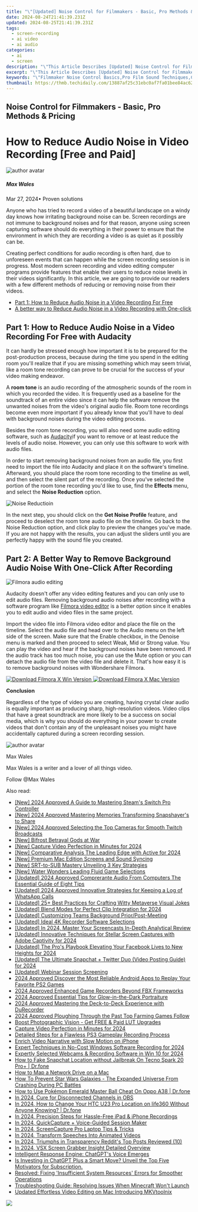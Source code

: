 ```yaml
---
title: "\"[Updated] Noise Control for Filmmakers - Basic, Pro Methods & Pricing\""
date: 2024-08-24T21:41:39.231Z
updated: 2024-08-25T21:41:39.231Z
tags: 
  - screen-recording
  - ai video
  - ai audio
categories: 
  - ai
  - screen
description: "\"This Article Describes [Updated] Noise Control for Filmmakers - Basic, Pro Methods & Pricing\""
excerpt: "\"This Article Describes [Updated] Noise Control for Filmmakers - Basic, Pro Methods & Pricing\""
keywords: "\"Filmmaker Noise Control Basics,Pro Film Sound Techniques,Cost-Effective Movie Silence,Cinematic Audio Suppression,Professional Filming Quieting,Price List for Sound Reduction,Essential Noise Management\""
thumbnail: https://thmb.techidaily.com/13887af25c31ebc0af7fa01bee84ac625b343ea776763c2dea469f5e646eb4f7.png
---
```


## Noise Control for Filmmakers - Basic, Pro Methods & Pricing

# How to Reduce Audio Noise in Video Recording \[Free and Paid\]

![author avatar](https://images.wondershare.com/filmora/article-images/max-wales-author.jpg)

##### Max Wales

 Mar 27, 2024• Proven solutions

Anyone who has tried to record a video of a beautiful landscape on a windy day knows how irritating background noise can be. Screen recordings are not immune to background noises and for that reason, anyone using screen capturing software should do everything in their power to ensure that the environment in which they are recording a video is as quiet as it possibly can be.

Creating perfect conditions for audio recording is often hard, due to unforeseen events that can happen while the screen recording session is in progress. Most modern screen recording and video editing computer programs provide features that enable their users to reduce noise levels in their videos significantly. In this article, we are going to provide our readers with a few different methods of reducing or removing noise from their videos.

* [Part 1: How to Reduce Audio Noise in a Video Recording For Free](#reducenoisefree)
* [A better way to Reduce Audio Noise in a Video Recording with One-click](#reducenoisefilmorascrn)

## Part 1: How to Reduce Audio Noise in a Video Recording For Free with Audacity

It can hardly be stressed enough how important it is to be prepared for the post-production process, because during the time you spend in the editing room you'll realize that if you are missing something which may seem trivial, like a room tone recording can prove to be crucial for the success of your video making endeavor.

A **room tone** is an audio recording of the atmospheric sounds of the room in which you recorded the video. It is frequently used as a baseline for the soundtrack of an entire video since it can help the software remove the unwanted noises from the video's original audio file. Room tone recordings become even more important if you already know that you'll have to deal with background noises during the video editing process.

Besides the room tone recording, you will also need some audio editing software, such as [Audacity](https://www.audacityteam.org/)if you want to remove or at least reduce the levels of audio noise. However, you can only use this software to work with audio files.

In order to start removing background noises from an audio file, you first need to import the file into Audacity and place it on the software's timeline. Afterward, you should place the room tone recording to the timeline as well, and then select the silent part of the recording. Once you've selected the portion of the room tone recording you'd like to use, find the **Effects** menu, and select the **Noise Reduction** option.

![Noise Reductioin](https://images.wondershare.com/filmora/article-images/noise-reduction-with-audacity.jpg)

In the next step, you should click on the **Get Noise Profile** feature, and proceed to deselect the room tone audio file on the timeline. Go back to the Noise Reduction option, and click play to preview the changes you've made. If you are not happy with the results, you can adjust the sliders until you are perfectly happy with the sound file you created.

## Part 2: A Better Way to Remove Background Audio Noise With One-Click After Recording

![Filmora audio editing ](https://images.wondershare.com/filmora/article-images/audio-editing-panel.jpg)

Audacity doesn't offer any video editing features and you can only use to edit audio files. Removing background audio noises after recording with a software program like [Filmora video editor](https://tools.techidaily.com/wondershare/filmora/download/) is a better option since it enables you to edit audio and video files in the same project.

Import the video file into Filmora video editor and place the file on the timeline. Select the audio file and head over to the Audio menu on the left side of the screen. Make sure that the Enable checkbox, in the Denoise menu is marked and then proceed to select Weak, Mid or Strong value. You can play the video and hear if the background noises have been removed. If the audio track has too much noise, you can use the Mute option or you can detach the audio file from the video file and delete it. That's how easy it is to remove background noises with Wondershare Filmora.

[![Download Filmora X Win Version](https://images.wondershare.com/filmora/guide/download-btn-win.jpg) ](https://tools.techidaily.com/wondershare/filmora/download/) [![Download Filmora X Mac Version](https://images.wondershare.com/filmora/guide/download-btn-mac.jpg) ](https://tools.techidaily.com/wondershare/filmora/download/)

**Conclusion**

Regardless of the type of video you are creating, having crystal clear audio is equally important as producing sharp, high-resolution videos. Video clips that have a great soundtrack are more likely to be a success on social media, which is why you should do everything in your power to create videos that don't contain any of the unpleasant noises you might have accidentally captured during a screen recording session.

![author avatar](https://images.wondershare.com/filmora/article-images/max-wales-author.jpg)

Max Wales

Max Wales is a writer and a lover of all things video.

Follow @Max Wales

<span class="atpl-alsoreadstyle">Also read:</span>
<div><ul>
<li><a href="https://screen-video-capture.techidaily.com/new-2024-approved-a-guide-to-mastering-steams-switch-pro-controller/"><u>[New] 2024 Approved  A Guide to Mastering Steam's Switch Pro Controller</u></a></li>
<li><a href="https://snapchat-videos.techidaily.com/new-2024-approved-mastering-memories-transforming-snapshayers-to-share/"><u>[New] 2024 Approved  Mastering Memories  Transforming Snapshayer's to Share</u></a></li>
<li><a href="https://screen-video-capture.techidaily.com/new-2024-approved-selecting-the-top-cameras-for-smooth-twitch-broadcasts/"><u>[New] 2024 Approved  Selecting the Top Cameras for Smooth Twitch Broadcasts</u></a></li>
<li><a href="https://screen-video-capture.techidaily.com/new-bifrost-betrayal-gods-at-war/"><u>[New] Bifrost Betrayal  Gods at War</u></a></li>
<li><a href="https://screen-video-capture.techidaily.com/new-capture-video-perfection-in-minutes-for-2024/"><u>[New] Capture Video Perfection in Minutes for 2024</u></a></li>
<li><a href="https://screen-video-capture.techidaily.com/new-comparative-analysis-the-leading-edge-with-active-for-2024/"><u>[New] Comparative Analysis  The Leading Edge with Active for 2024</u></a></li>
<li><a href="https://screen-video-capture.techidaily.com/new-premium-mac-edition-screens-and-sound-syncing/"><u>[New] Premium Mac Edition  Screens and Sound Syncing</u></a></li>
<li><a href="https://fox-hovers.techidaily.com/new-srt-to-sub-mastery-unveiling-3-key-strategies/"><u>[New] SRT-to-SUB Mastery  Unveiling 3 Key Strategies</u></a></li>
<li><a href="https://screen-video-capture.techidaily.com/new-water-wonders-leading-fluid-game-selections/"><u>[New] Water Wonders  Leading Fluid Game Selections</u></a></li>
<li><a href="https://screen-video-capture.techidaily.com/updated-2024-approved-comprerante-audio-from-computers-the-essential-guide-of-eight-tips/"><u>[Updated] 2024 Approved  Comprerante Audio From Computers  The Essential Guide of Eight Tips</u></a></li>
<li><a href="https://screen-video-capture.techidaily.com/updated-2024-approved-innovative-strategies-for-keeping-a-log-of-whatsapp-calls/"><u>[Updated] 2024 Approved  Innovative Strategies for Keeping a Log of WhatsApp Calls</u></a></li>
<li><a href="https://extra-lessons.techidaily.com/updated-25plus-best-practices-for-crafting-witty-metaverse-visual-jokes/"><u>[Updated] 25+ Best Practices for Crafting Witty Metaverse Visual Jokes</u></a></li>
<li><a href="https://screen-video-capture.techidaily.com/updated-blend-modes-for-perfect-clip-integration-for-2024/"><u>[Updated] Blend Modes for Perfect Clip Integration for 2024</u></a></li>
<li><a href="https://screen-video-capture.techidaily.com/updated-customizing-teams-background-priorpost-meeting/"><u>[Updated] Customizing Teams Background Prior/Post-Meeting</u></a></li>
<li><a href="https://screen-video-capture.techidaily.com/updated-ideal-4k-recorder-software-selections/"><u>[Updated] Ideal 4K Recorder Software Selections</u></a></li>
<li><a href="https://screen-video-capture.techidaily.com/updated-in-2024-master-your-screencasts-in-depth-analytical-review/"><u>[Updated] In 2024, Master Your Screencasts  In-Depth Analytical Review</u></a></li>
<li><a href="https://screen-video-capture.techidaily.com/updated-innovative-techniques-for-stellar-screen-captures-with-adobe-captivity-for-2024/"><u>[Updated] Innovative Techniques for Stellar Screen Captures with Adobe Captivity for 2024</u></a></li>
<li><a href="https://screen-video-capture.techidaily.com/updated-the-pros-playbook-elevating-your-facebook-lives-to-new-heights-for-2024/"><u>[Updated] The Pro's Playbook  Elevating Your Facebook Lives to New Heights for 2024</u></a></li>
<li><a href="https://twitter-videos.techidaily.com/updated-the-ultimate-snapchat-plus-twitter-duo-video-posting-guide-for-2024/"><u>[Updated] The Ultimate Snapchat + Twitter Duo (Video Posting Guide) for 2024</u></a></li>
<li><a href="https://screen-video-capture.techidaily.com/updated-webinar-session-screening/"><u>[Updated] Webinar Session Screening</u></a></li>
<li><a href="https://screen-video-capture.techidaily.com/2024-approved-discover-the-most-reliable-android-apps-to-replay-your-favorite-ps2-games/"><u>2024 Approved  Discover the Most Reliable Android Apps to Replay Your Favorite PS2 Games</u></a></li>
<li><a href="https://screen-video-capture.techidaily.com/2024-approved-enhanced-game-recorders-beyond-fbx-frameworks/"><u>2024 Approved  Enhanced Game Recorders Beyond FBX Frameworks</u></a></li>
<li><a href="https://screen-video-capture.techidaily.com/2024-approved-essential-tips-for-glow-in-the-dark-portraiture/"><u>2024 Approved  Essential Tips for Glow-in-the-Dark Portraiture</u></a></li>
<li><a href="https://screen-video-capture.techidaily.com/2024-approved-mastering-the-deck-to-deck-experience-with-durecorder/"><u>2024 Approved  Mastering the Deck-to-Deck Experience with DuRecorder</u></a></li>
<li><a href="https://screen-video-capture.techidaily.com/2024-approved-ploughing-through-the-past-top-farming-games-follow/"><u>2024 Approved  Ploughing Through the Past  Top Farming Games Follow</u></a></li>
<li><a href="https://extra-lessons.techidaily.com/boost-photographic-vision-get-free-and-paid-lut-upgrades/"><u>Boost Photographic Vision - Get FREE & Paid LUT Upgrades</u></a></li>
<li><a href="https://screen-video-capture.techidaily.com/capture-video-perfection-in-minutes-for-2024/"><u>Capture Video Perfection in Minutes for 2024</u></a></li>
<li><a href="https://screen-video-capture.techidaily.com/detailed-steps-for-a-flawless-ps3-gameplay-recording-process/"><u>Detailed Steps for a Flawless PS3 Gameplay Recording Process</u></a></li>
<li><a href="https://video-capture.techidaily.com/enrich-video-narrative-with-slow-motion-on-iphone/"><u>Enrich Video Narrative with Slow Motion on iPhone</u></a></li>
<li><a href="https://screen-video-capture.techidaily.com/expert-techniques-in-no-cost-windows-software-recording-for-2024/"><u>Expert Techniques in No-Cost Windows Software Recording for 2024</u></a></li>
<li><a href="https://screen-video-capture.techidaily.com/expertly-selected-webcams-and-recording-software-in-win-10-for-2024/"><u>Expertly Selected Webcams & Recording Software in Win 10 for 2024</u></a></li>
<li><a href="https://location-social.techidaily.com/how-to-fake-snapchat-location-without-jailbreak-on-tecno-spark-20-proplus-drfone-by-drfone-virtual-android/"><u>How to Fake Snapchat Location without Jailbreak On Tecno Spark 20 Pro+ | Dr.fone</u></a></li>
<li><a href="https://tech-recovery.techidaily.com/how-to-map-a-network-drive-on-a-mac/"><u>How to Map a Network Drive on a Mac</u></a></li>
<li><a href="https://win-answers.techidaily.com/how-to-prevent-star-wars-galaxies-the-expanded-universe-from-crashing-during-pc-battles/"><u>How To Prevent Star Wars Galaxies - The Expanded Universe From Crashing During PC Battles</u></a></li>
<li><a href="https://android-pokemon-go.techidaily.com/how-to-use-pokemon-emerald-master-ball-cheat-on-oppo-a38-drfone-by-drfone-virtual-android/"><u>How to Use Pokémon Emerald Master Ball Cheat On Oppo A38 | Dr.fone</u></a></li>
<li><a href="https://screen-video-capture.techidaily.com/in-2024-cure-for-disconnected-channels-in-obs/"><u>In 2024, Cure for Disconnected Channels in OBS</u></a></li>
<li><a href="https://location-social.techidaily.com/in-2024-how-to-change-your-htc-u23-pro-location-on-life360-without-anyone-knowing-drfone-by-drfone-virtual-android/"><u>In 2024, How to Change Your HTC U23 Pro Location on life360 Without Anyone Knowing? | Dr.fone</u></a></li>
<li><a href="https://screen-video-capture.techidaily.com/in-2024-precision-steps-for-hassle-free-ipad-and-iphone-recordings/"><u>In 2024, Precision Steps for Hassle-Free iPad & iPhone Recordings</u></a></li>
<li><a href="https://screen-video-capture.techidaily.com/in-2024-quickcapture-plus-voice-guided-session-maker/"><u>In 2024, QuickCapture + Voice-Guided Session Maker</u></a></li>
<li><a href="https://screen-video-capture.techidaily.com/in-2024-screencapture-pro-laptop-tips-and-tricks/"><u>In 2024, ScreenCapture Pro  Laptop Tips & Tricks</u></a></li>
<li><a href="https://screen-video-capture.techidaily.com/in-2024-transform-speeches-into-animated-videos/"><u>In 2024, Transform Speeches Into Animated Videos</u></a></li>
<li><a href="https://some-guidance.techidaily.com/in-2024-triumphs-in-transparency-reddits-top-posts-reviewed-10/"><u>In 2024, Triumphs in Transparency  Reddit's Top Posts Reviewed (10)</u></a></li>
<li><a href="https://screen-video-capture.techidaily.com/in-2024-vsx-screen-grabber-insight-detailed-overview/"><u>In 2024, VSX Screen Grabber Insight  Detailed Overview</u></a></li>
<li><a href="https://tech-revival.techidaily.com/intelligent-response-engine-chatgpts-voice-emerges/"><u>Intelligent Response Engine: ChatGPT's Voice Emerges</u></a></li>
<li><a href="https://tech-renaissance.techidaily.com/is-investing-in-chatgpt-plus-a-smart-move-unveil-the-top-five-motivators-for-subscription/"><u>Is Investing in ChatGPT Plus a Smart Move? Unveil the Top Five Motivators for Subscription.</u></a></li>
<li><a href="https://win-howtos.techidaily.com/resolved-fixing-insufficient-system-resources-errors-for-smoother-operations/"><u>Resolved: Fixing 'Insufficient System Resources' Errors for Smoother Operations</u></a></li>
<li><a href="https://program-issues.techidaily.com/troubleshooting-guide-resolving-issues-when-minecraft-wont-launch/"><u>Troubleshooting Guide: Resolving Issues When Minecraft Won't Launch</u></a></li>
<li><a href="https://smart-video-creator.techidaily.com/updated-effortless-video-editing-on-mac-introducing-mkvtoolnix/"><u>Updated Effortless Video Editing on Mac Introducing MKVtoolnix</u></a></li>
</ul></div>

<ins class="adsbygoogle"
      style="display:block"
      data-ad-client="ca-pub-7571918770474297"
      data-ad-slot="8358498916"
      data-ad-format="auto"
      data-full-width-responsive="true"></ins>
<!-- affiliate ads begin -->
<a href="https://secure.2checkout.com/order/checkout.php?PRODS=35038891&QTY=1&AFFILIATE=108875&CART=1"><img src="https://www.dupinout.com/wp-content/uploads/2021/12/DupInOut-New-Duplicate-Scan-Tab.png" border="0"></a>
<!-- affiliate ads end -->